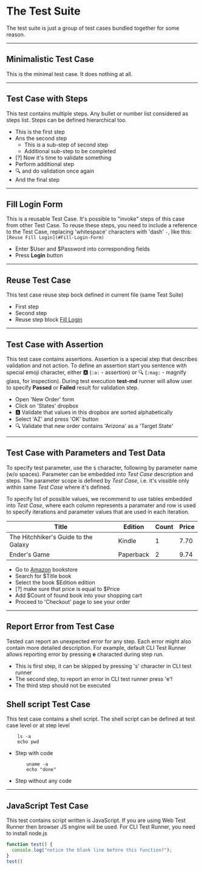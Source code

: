 # The Test Suite

The test suite is just a group of test cases bundled together for some reason.

---
## Minimalistic Test Case

This is the minimal test case. It does nothing at all.

---
## Test Case with Steps

This test contains multiple steps. Any bullet or number list considered as steps list. Steps can be defined hierarchical too.

- This is the first step
- Ans the second step
  - This is a sub-step of second step
  - Additional sub-step to be completed
- [?] Now it's time to validate something
- Perform additional step
- :mag: and do validation once again
- And the final step

---
## Fill Login Form

This is a reusable Test Case. It's possible to "invoke" steps of this case from other Test Case. To reuse these steps, you need to include a reference to the Test Case, replacing 'whitespace' characters with 'dash' ``-``, like this: ``[Reuse Fill Login](#Fill-Login-Form)``

- Enter $User and $Password into corresponding fields
- Press **Login** button

---
## Reuse Test Case

This test case reuse step bock defined in current file (same Test Suite)

- First step
- Second step
- Reuse step block [Fill Login](#Fill-Login-Form)

---
## Test Case with Assertion

This test case contains assertions. Assertion is a special step that describes validation and not action. To define an assertion
start you sentence with special emoji character, either :a: (``:a:`` - assertion) or :mag: (``:mag:`` - magnify glass, for inspection). During test execution **test-md** runner will allow user to specify **Passed** or **Failed** result for validation step.

- Open 'New Order' form
- Click on 'States' dropbox
- :a: Validate that values in this dropbox are sorted alphabetically
- Select 'AZ' and press 'OK' button
- :mag: Validate that new order contains 'Arizona' as a 'Target State'

---
## Test Case with Parameters and Test Data

To specify test parameter, use the ``$`` character, following by parameter name (w/o spaces). Parameter can be embedded into _Test Case_ description and steps. The parameter scope is defined by _Test Case_, i.e. it's vissible only within same _Test Case_ where it's defined.

To specify list of possible values, we recommend to use tables embedded into _Test Case_, where each column represents a paramater and row is used to specify iterations and parameter values that are used in each iteration.

| Title  | Edition | Count | Price |
|---    |---      |---    |---    |
| The Hitchhiker's Guide to the Galaxy  | Kindle | 1 | 7.70 |
| Ender's Game | Paperback | 2 | 9.74 |

- Go to [Amazon](http://www.amazon.com) bookstore
- Search for $Title book
- Select the book $Edition edition
- [?] make sure that price is equal to $Price
- Add $Count of found book into your shopping cart
- Proceed to 'Checkout' page to see your order

---
## Report Error from Test Case

Tested can report an unexpected error for any step. Each error might also contain more detailed description. For example, default CLI
Test Runner allows reporting error by pressing **e** characted during step run.

- This is first step, it can be skipped by pressing 's' character in CLI test runner
- The second step, to report an error in CLI test runner press 'e'!
- The third step should not be executed

## Shell script Test Case

This test case contains a shell script. The shell script can be defined at test case level or at step level

```
    ls -a
    echo pwd
```

- Step with code

    ```
        uname -a
        echo "done"
    ```
- Step without any code

---
## JavaScript Test Case

This test contains script written is JavaScript. If you are using Web Test Runner then browser JS engine will be used. For CLI
Test Runner, you need to install node.js

```javascript
function test() {
  console.log("notice the blank line before this function?");
}
test()
```
